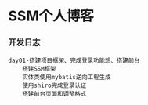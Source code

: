 # SSM个人博客

### 开发日志

```
day01-搭建项目框架、完成登录功能想、搭建前台
	搭建SSM框架
	实体类使用mybatis逆向工程生成
	使用shiro完成登录认证
	搭建前台页面和调整格式
	
```
